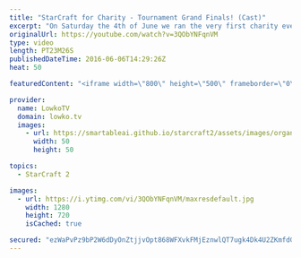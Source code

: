 ```yaml
---
title: "StarCraft for Charity - Tournament Grand Finals! (Cast)"
excerpt: "On Saturday the 4th of June we ran the very first charity event for LowkoTV. A StarCraft 2: Legacy of the Void tournament with 32 players, all random, all between Bronze and Diamond league. Blizzard provided thirty of keys for giveaways, and with thousands unique views it's been an incredible event."
originalUrl: https://youtube.com/watch?v=3QObYNFqnVM
type: video
length: PT23M26S
publishedDateTime: 2016-06-06T14:29:26Z
heat: 50

featuredContent: "<iframe width=\"800\" height=\"500\" frameborder=\"0\" src=\"https://www.youtube.com/embed/3QObYNFqnVM\" allow=\"accelerometer; autoplay; encrypted-media; gyroscope; picture-in-picture\" allowfullscreen></iframe>"

provider:
  name: LowkoTV
  domain: lowko.tv
  images:
    - url: https://smartableai.github.io/starcraft2/assets/images/organizations/lowko.tv-50x50.jpg
      width: 50
      height: 50

topics:
  - StarCraft 2

images:
  - url: https://i.ytimg.com/vi/3QObYNFqnVM/maxresdefault.jpg
    width: 1280
    height: 720
    isCached: true

secured: "ezWaPvPz9bP2W6dDyOnZtjjvOpt868WFXvkFMjEznwlQT7ugk4Dk4U2ZKmfdG84dukv7gNwoFu1rE8JTo6wwzZDYuhlm+JO+PHTT+KZOjpBgAKEFhZvP+Tl5EDXV5hqII2FprCmek9Yw23lbaKUXl02H7tgYrDMW1mgGOnJ55eGngQWaLjuFp3q83lqyeK0TuHNpFJZrIU+N5AXRt4fx5lHpzwne05tjtR581SAHe8qtn1w/PThLpfH3oKfhLRw8vAcjb2rS0xJc6ixZP9dKTXl+Z5JhuMWYgrODmLrDIHHWqe2N3LVoGW5d/Tm4iIiXh7y/YlcSZnyvu1yJw9stx872fWK9p7yAwr298x9Fw64IRIpdyNIgrGX07p4ODMO3+qGi1vU96Ji2T8kVS0tZTCE/2n5QFLmMXeR4uBth57g=;eJI/Ez6Jp44ZpiMiMn7FTw=="
---
```


